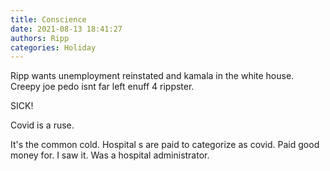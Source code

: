 ```yaml
---
title: Conscience
date: 2021-08-13 18:41:27
authors: Ripp
categories: Holiday
---
```


 Ripp wants unemployment reinstated and kamala in the white house. Creepy joe pedo isnt far left enuff 4 rippster.

SICK!

Covid is a ruse.

It's the common cold.
Hospital s are paid to categorize as covid. Paid good money for. I saw it. Was a hospital administrator.